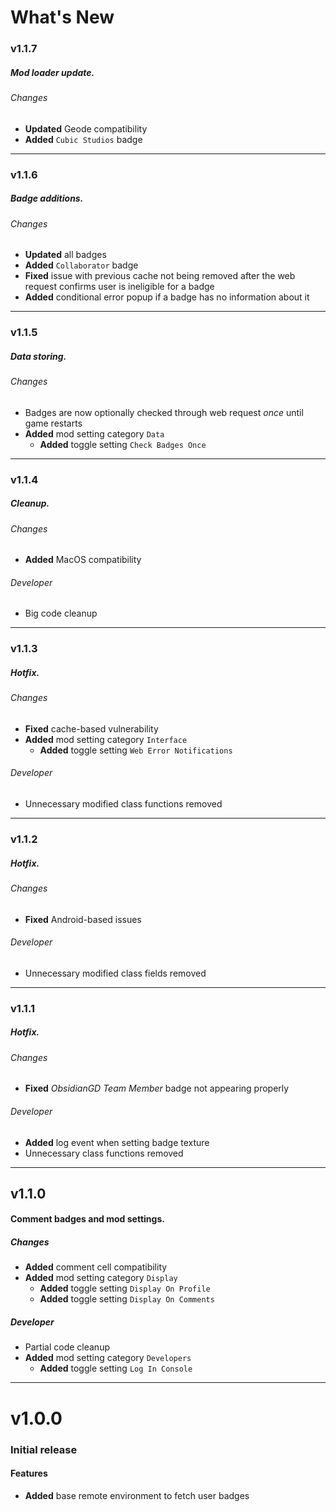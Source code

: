 # What's New

### v1.1.7
##### Mod loader update.

###### Changes
- **Updated** Geode compatibility
- **Added** `Cubic Studios` badge

---

### v1.1.6
##### Badge additions.

###### Changes
- **Updated** all badges
- **Added** `Collaborator` badge
- **Fixed** issue with previous cache not being removed after the web request confirms user is ineligible for a badge
- **Added** conditional error popup if a badge has no information about it

---

### v1.1.5
##### Data storing.

###### Changes
- Badges are now optionally checked through web request *once* until game restarts
- **Added** mod setting category `Data`
  - **Added** toggle setting `Check Badges Once`

---

### v1.1.4
##### Cleanup.

###### Changes
- **Added** MacOS compatibility

###### Developer
- Big code cleanup

---

### v1.1.3
##### Hotfix.

###### Changes
- **Fixed** cache-based vulnerability
- **Added** mod setting category `Interface`
  - **Added** toggle setting `Web Error Notifications`

###### Developer
- Unnecessary modified class functions removed

---

### v1.1.2
##### Hotfix.

###### Changes
- **Fixed** Android-based issues

###### Developer
- Unnecessary modified class fields removed

---

### v1.1.1
##### Hotfix.

###### Changes
- **Fixed** *ObsidianGD Team Member* badge not appearing properly

###### Developer
- **Added** log event when setting badge texture
- Unnecessary class functions removed

---

## v1.1.0
#### Comment badges and mod settings.

##### Changes
- **Added** comment cell compatibility
- **Added** mod setting category `Display`
  - **Added** toggle setting `Display On Profile`
  - **Added** toggle setting `Display On Comments`

##### Developer
- Partial code cleanup
- **Added** mod setting category `Developers`
  - **Added** toggle setting `Log In Console`

---

# v1.0.0
### Initial release

#### Features
- **Added** base remote environment to fetch user badges